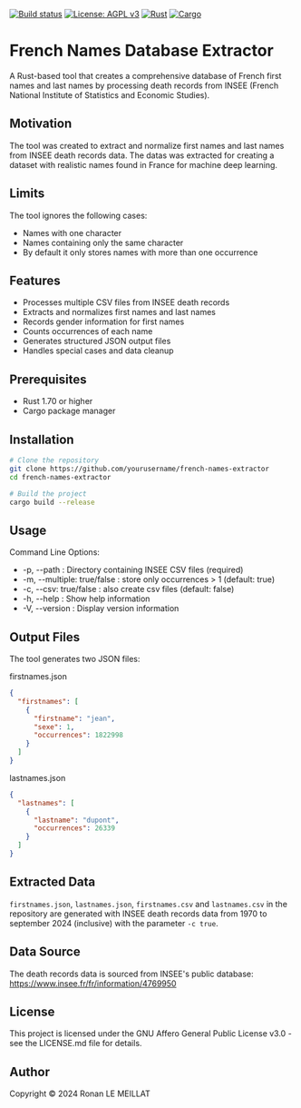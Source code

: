 [![Build status](https://github.com/sctg-development/french-names-extractor/actions/workflows/build_and_release.yaml/badge.svg)](https://github.com/sctg-development/french-names-extractor/actions/workflows/build_and_release.yaml)
  [![License: AGPL v3](https://img.shields.io/badge/License-AGPL%20v3-blue.svg)](https://www.gnu.org/licenses/agpl-3.0)
  [![Rust](https://img.shields.io/badge/Rust-1.70%2B-blue.svg)](https://www.rust-lang.org)
  [![Cargo](https://img.shields.io/badge/Cargo-1.70%2B-blue.svg)](https://doc.rust-lang.org/cargo/)
# French Names Database Extractor

A Rust-based tool that creates a comprehensive database of French first names and last names by processing death records from INSEE (French National Institute of Statistics and Economic Studies).

## Motivation

The tool was created to extract and normalize first names and last names from INSEE death records data. The datas was extracted for creating a dataset with realistic names found in France for machine deep learning.

## Limits

The tool ignores the following cases:

- Names with one character
- Names containing only the same character
- By default it only stores names with more than one occurrence

## Features

- Processes multiple CSV files from INSEE death records
- Extracts and normalizes first names and last names
- Records gender information for first names
- Counts occurrences of each name
- Generates structured JSON output files
- Handles special cases and data cleanup

## Prerequisites

- Rust 1.70 or higher
- Cargo package manager

## Installation

```bash
# Clone the repository
git clone https://github.com/yourusername/french-names-extractor
cd french-names-extractor

# Build the project
cargo build --release
```

## Usage

Command Line Options:  

- -p, --path : Directory containing INSEE CSV files (required)  
- -m, --multiple: true/false : store only occurrences > 1 (default: true)
- -c, --csv: true/false : also create csv files (default: false)
- -h, --help : Show help information  
- -V, --version : Display version information  

## Output Files

The tool generates two JSON files:

firstnames.json

```json
{
  "firstnames": [
    {
      "firstname": "jean",
      "sexe": 1,
      "occurrences": 1822998
    }
  ]
}
```

lastnames.json

```json
{
  "lastnames": [
    {
      "lastname": "dupont",
      "occurrences": 26339
    }
  ]
}
```

## Extracted Data

`firstnames.json`, `lastnames.json`, `firstnames.csv` and `lastnames.csv` in the repository are generated with INSEE death records data from 1970 to september 2024 (inclusive) with the parameter `-c true`.

## Data Source

The death records data is sourced from INSEE's public database: <https://www.insee.fr/fr/information/4769950>

## License

This project is licensed under the GNU Affero General Public License v3.0 - see the LICENSE.md file for details.

## Author

Copyright © 2024 Ronan LE MEILLAT

